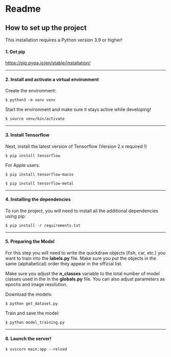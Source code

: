 # Readme
## How to set up the project

This installation requires a Python version 3.9 or higher!

#### 1. Get pip

https://pip.pypa.io/en/stable/installation/

---

#### 2. Install and activate a virtual environment

Create the environment:

`$ python3 -m venv venv`

Start the environment and make sure it stays active while developing!

`$ source venv/bin/activate`

---

#### 3. Install Tensorflow

Next, install the latest version of Tensorflow (Version 2.x required !)

`$ pip install tensorflow`

For Apple users:

`$ pip install tensorflow-macos`

`$ pip install tensorflow-metal`

---

#### 4. Installing the dependencies

To run the project, you will need to install all the additional dependencies using pip:

`$ pip install -r requirements.txt`

---

#### 5. Preparing the Model

For this step you will need to write the quickdraw objects (fish, car, etc.) you want to train into the **labels.py** file. Make sure you put the objects in the same (alphabetical) order they appear in the official list.

Make sure you adjust the **n_classes** variable to the total number of model classes used in the in the **globals.py** file. You can also adjust parameters as epochs and image resolution.

Download the models:

`$ python get_dataset.py`


Train and save the model:

`$ python model_training.py`

---

#### 6. Launch the server!
`$ uvicorn main:app --reload`
